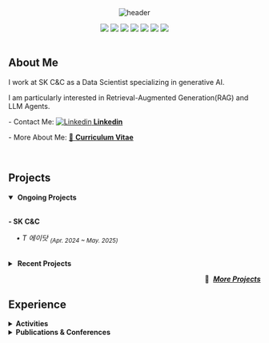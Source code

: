 </br>
</br>

<div align="center">
  
![header](https://capsule-render.vercel.app/api?type=transparent&height=130&section=header&text=Junho%20Bae&fontSize=88&fontAlignY=38&desc=Data%20Scientist%20|%20AI%20Engineer%20&descAlignY=75&descAlign=60)

<img src="https://img.shields.io/badge/Python-3776AB?style=flat&logo=python&logoColor=white">
<img src="https://img.shields.io/badge/R-276DC3?style=flat&logo=r&logoColor=white">
<img src="https://img.shields.io/badge/PyTorch-EE4C2C?style=flat&logo=pytorch&logoColor=white">
<img src="https://img.shields.io/badge/SQL-4169E1?style=flat&logo=postgresql&logoColor=white">
<img src="https://img.shields.io/badge/Langchain-1C3C3C?style=flat&logo=langchain&logoColor=white">
<img src="https://img.shields.io/badge/Fastapi-009688?style=flat&logo=fastapi&logoColor=white">
<img src="https://img.shields.io/badge/Docker-2496ED?style=flat&logo=docker&logoColor=white">

</div>

</br>

## About Me
I work at SK C&C as a Data Scientist specializing in generative AI.

I am particularly interested in Retrieval-Augmented Generation(RAG) and LLM Agents.

-&nbsp;Contact Me: [![Linkedin](https://i.sstatic.net/gVE0j.png) **Linkedin**](https://www.linkedin.com/in/juunho)

-&nbsp;More About Me: [:page_facing_up: **Curriculum Vitae**](https://github.com/juunho/Juunho/blob/18e6f54c08f5115360528e6962a6633f661cfd0b/CV_240515.pdf)

</br>

<p align="center">

## Projects
<details open>
  <summary><b>&nbsp;Ongoing Projects&nbsp;</b></summary>

</br>

  **- SK C&C**

 &nbsp;&nbsp;&nbsp; *• T 에이닷* <sub><em>(Apr. 2024 ~ May. 2025)</em></sub> &nbsp;&nbsp;   <br>
</details>


   <br>


<details>
<summary><b>&nbsp;Recent Projects&nbsp;</b></summary>

  -------
  
  **- Yonsei Univ. &nbsp; Digital Service Lab**

  &nbsp;&nbsp;&nbsp;&nbsp; *• AI 신용평가모형 기반 챗봇 서비스 구현* &nbsp;&nbsp;<sub><em>(Oct. 2022 ~ Jul. 2023)</em></sub> &nbsp; [··· &nbsp; :pushpin:](https://github.com/juunho/Completed_Projects/tree/db83be47d14ddff856bd0da3046100989d13667e/AI%20%EC%8B%A0%EC%9A%A9%ED%8F%89%EA%B0%80%EB%AA%A8%ED%98%95%20%EA%B8%B0%EB%B0%98%20%EC%B1%97%EB%B4%87%20%EC%84%9C%EB%B9%84%EC%8A%A4%20%EA%B5%AC%ED%98%84)  <br>


  &nbsp;&nbsp;&nbsp;&nbsp; *• MLOps 기반 제조설비 이상탐지 모델 구축* &nbsp;&nbsp;<sub><em>(Jun. 2022 ~ Dec. 2022)</em></sub> &nbsp; [··· &nbsp; :pushpin:](https://github.com/juunho/Completed_Projects/tree/db83be47d14ddff856bd0da3046100989d13667e/MLOps%20%EA%B8%B0%EB%B0%98%20%EC%A0%9C%EC%A1%B0%EC%84%A4%EB%B9%84%20%EC%9D%B4%EC%83%81%ED%83%90%EC%A7%80%20%EB%AA%A8%EB%8D%B8%20%EA%B5%AC%EC%B6%95)  <br>

</br>

**- Mobigen**
  
  &nbsp;&nbsp;&nbsp;&nbsp; *• 빅데이터 플랫폼 개발 및 데이터 분석* <sub><em>(Feb. 2021 ~ Feb. 2022)</em></sub> &nbsp; [··· &nbsp; :pushpin:](https://github.com/juunho/Suwon-2021)  <br>

 -------



</details>

</p>



<div align="right">
  
  :rocket: &nbsp;[***More Projects***](https://github.com/juunho/Completed_Projects)</sub>

</div>

## Experience

<details>
<summary><b>Activities</b></summary>

  - DEVOCEAN

  - YOUNG TALENT
    
</details>


<details>
<summary><b>Publications & Conferences</b></summary>

  - **Junho Bae**. (2023). Tailor GAN: Diffusion-based Image Generation for Garment Fitting. </br>
  &nbsp;&nbsp;&nbsp;&nbsp;&nbsp;&nbsp; *In Proceedings of the International Conference on Software and e-Business (ICSeb)*.

  - **배준호**, 김성수, 이주현, & 정희주. (2023). TeGCN:씬파일러 신용평가를 위한 트랜스포머 임베딩 기반 그래프 신경망 구조 개발. </br>
  &nbsp;&nbsp;&nbsp;&nbsp;&nbsp;&nbsp; *지능정보연구, 29(3), 419-437*.
  
  - **Junho Bae**, & Seongsu Kim. (2022). Developing spoiler detection using narrative features: Deep learning approach.  </br>
  &nbsp;&nbsp;&nbsp;&nbsp;&nbsp;&nbsp; *In Proceedings of the International Conference on Business and Finance (ICBF)*.

  - 김성범, & **배준호**. (2021). 앙상블 모델 개발을 통한 수출액 예측과 클러스터링 기반 유망 시장 추천. </br>
  &nbsp;&nbsp;&nbsp;&nbsp;&nbsp;&nbsp; *한국지능정보시스템학회 학술대회논문집, 117-118*.
    
</details>


